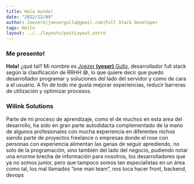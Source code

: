 ```yaml
---
title: Hola mundo!
date: "2022/12/09"
author: JoezerG|joezergullo@gmail.com|Full Stack Developer
tags: Hello
layout: ../../layouts/postLayout.astro
---
```


### Me presento!

**Hola!** ¿qué tal? Mi nombre es [Joezer **(yoser)** Gullo](https://joezerg.dev), desarrollador full stack según la clasificación de RRHH 😅, lo que quiere decir que puedo desarrollador programar y soluciones del lado del servidor y como de cara a el usuario. A fin de todo me gusta mejorar experiencias, reducir barreras de utilización y optimizar procesos.

### Wilink Solutions

Parte de mi proceso de aprendizaje, como el de muchos en esta area del desarrollo, ha sido en gran parte autodidacta complementado de la mano de algunos profesionales con mucha experiencia en diferentes nichos siendo parte de proyectos freelance o empresas donde el rose con personas con experiencia alimentan las ganas de seguir aprediendo, no solo de la programación, sino también del lado del negocio, pudiendo notar una enorme brecha de información para nosotros, los desarrolladores que ya no somos junior, pero que tampoco somos tan especialistas en un área como tal, los mal llamados “one man team”, nos toca hacer front, backend, devops
